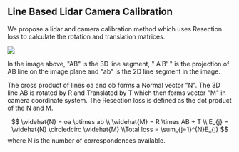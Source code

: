 ## Line Based Lidar Camera Calibration
We propose a lidar and camera calibration method which uses Resection loss to calculate the rotation and translation matrices.  

[![](https://drive.google.com/file/d/1WWuaMlYl_rD1BXUh1Utm3mnFUZhKcOJ6/view?usp=sharing)](https://drive.google.com/file/d/1WWuaMlYl_rD1BXUh1Utm3mnFUZhKcOJ6/view?usp=sharing)

In the image above, "AB" is the 3D line segment, " A'B' " is the projection of AB line on the image plane and "ab" is the 2D line segment in the image.

The cross product of lines oa and ob forms a Normal vector "N". The 3D line AB is rotated by R and Translated by T which then forms vector "M" in camera coordinate system. The Resection loss is defined as the dot product of the N and M. 

$$
\widehat{N} = oa \otimes ab \\ \widehat{M} = R \times AB + T \\ E_{j} = \widehat{N} \circledcirc \widehat{M} \\Total loss = \sum_{j=1}^{N}E_{j}
$$
where N is the number of correspondences available.

